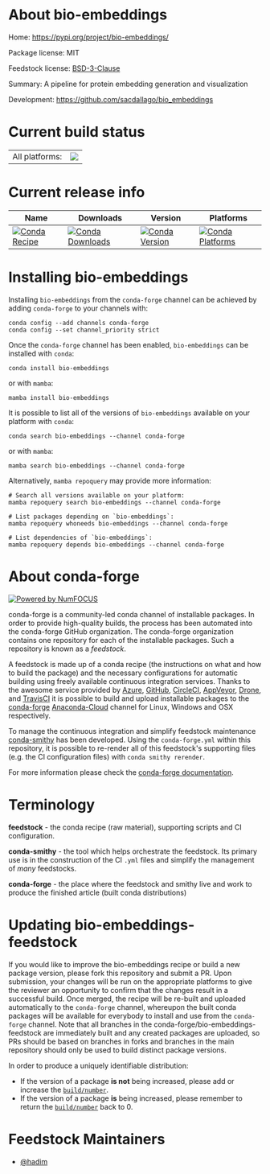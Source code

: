 About bio-embeddings
====================

Home: https://pypi.org/project/bio-embeddings/

Package license: MIT

Feedstock license: [BSD-3-Clause](https://github.com/conda-forge/bio-embeddings-feedstock/blob/main/LICENSE.txt)

Summary: A pipeline for protein embedding generation and visualization

Development: https://github.com/sacdallago/bio_embeddings

Current build status
====================


<table><tr><td>All platforms:</td>
    <td>
      <a href="https://dev.azure.com/conda-forge/feedstock-builds/_build/latest?definitionId=15449&branchName=main">
        <img src="https://dev.azure.com/conda-forge/feedstock-builds/_apis/build/status/bio-embeddings-feedstock?branchName=main">
      </a>
    </td>
  </tr>
</table>

Current release info
====================

| Name | Downloads | Version | Platforms |
| --- | --- | --- | --- |
| [![Conda Recipe](https://img.shields.io/badge/recipe-bio--embeddings-green.svg)](https://anaconda.org/conda-forge/bio-embeddings) | [![Conda Downloads](https://img.shields.io/conda/dn/conda-forge/bio-embeddings.svg)](https://anaconda.org/conda-forge/bio-embeddings) | [![Conda Version](https://img.shields.io/conda/vn/conda-forge/bio-embeddings.svg)](https://anaconda.org/conda-forge/bio-embeddings) | [![Conda Platforms](https://img.shields.io/conda/pn/conda-forge/bio-embeddings.svg)](https://anaconda.org/conda-forge/bio-embeddings) |

Installing bio-embeddings
=========================

Installing `bio-embeddings` from the `conda-forge` channel can be achieved by adding `conda-forge` to your channels with:

```
conda config --add channels conda-forge
conda config --set channel_priority strict
```

Once the `conda-forge` channel has been enabled, `bio-embeddings` can be installed with `conda`:

```
conda install bio-embeddings
```

or with `mamba`:

```
mamba install bio-embeddings
```

It is possible to list all of the versions of `bio-embeddings` available on your platform with `conda`:

```
conda search bio-embeddings --channel conda-forge
```

or with `mamba`:

```
mamba search bio-embeddings --channel conda-forge
```

Alternatively, `mamba repoquery` may provide more information:

```
# Search all versions available on your platform:
mamba repoquery search bio-embeddings --channel conda-forge

# List packages depending on `bio-embeddings`:
mamba repoquery whoneeds bio-embeddings --channel conda-forge

# List dependencies of `bio-embeddings`:
mamba repoquery depends bio-embeddings --channel conda-forge
```


About conda-forge
=================

[![Powered by
NumFOCUS](https://img.shields.io/badge/powered%20by-NumFOCUS-orange.svg?style=flat&colorA=E1523D&colorB=007D8A)](https://numfocus.org)

conda-forge is a community-led conda channel of installable packages.
In order to provide high-quality builds, the process has been automated into the
conda-forge GitHub organization. The conda-forge organization contains one repository
for each of the installable packages. Such a repository is known as a *feedstock*.

A feedstock is made up of a conda recipe (the instructions on what and how to build
the package) and the necessary configurations for automatic building using freely
available continuous integration services. Thanks to the awesome service provided by
[Azure](https://azure.microsoft.com/en-us/services/devops/), [GitHub](https://github.com/),
[CircleCI](https://circleci.com/), [AppVeyor](https://www.appveyor.com/),
[Drone](https://cloud.drone.io/welcome), and [TravisCI](https://travis-ci.com/)
it is possible to build and upload installable packages to the
[conda-forge](https://anaconda.org/conda-forge) [Anaconda-Cloud](https://anaconda.org/)
channel for Linux, Windows and OSX respectively.

To manage the continuous integration and simplify feedstock maintenance
[conda-smithy](https://github.com/conda-forge/conda-smithy) has been developed.
Using the ``conda-forge.yml`` within this repository, it is possible to re-render all of
this feedstock's supporting files (e.g. the CI configuration files) with ``conda smithy rerender``.

For more information please check the [conda-forge documentation](https://conda-forge.org/docs/).

Terminology
===========

**feedstock** - the conda recipe (raw material), supporting scripts and CI configuration.

**conda-smithy** - the tool which helps orchestrate the feedstock.
                   Its primary use is in the construction of the CI ``.yml`` files
                   and simplify the management of *many* feedstocks.

**conda-forge** - the place where the feedstock and smithy live and work to
                  produce the finished article (built conda distributions)


Updating bio-embeddings-feedstock
=================================

If you would like to improve the bio-embeddings recipe or build a new
package version, please fork this repository and submit a PR. Upon submission,
your changes will be run on the appropriate platforms to give the reviewer an
opportunity to confirm that the changes result in a successful build. Once
merged, the recipe will be re-built and uploaded automatically to the
`conda-forge` channel, whereupon the built conda packages will be available for
everybody to install and use from the `conda-forge` channel.
Note that all branches in the conda-forge/bio-embeddings-feedstock are
immediately built and any created packages are uploaded, so PRs should be based
on branches in forks and branches in the main repository should only be used to
build distinct package versions.

In order to produce a uniquely identifiable distribution:
 * If the version of a package **is not** being increased, please add or increase
   the [``build/number``](https://docs.conda.io/projects/conda-build/en/latest/resources/define-metadata.html#build-number-and-string).
 * If the version of a package **is** being increased, please remember to return
   the [``build/number``](https://docs.conda.io/projects/conda-build/en/latest/resources/define-metadata.html#build-number-and-string)
   back to 0.

Feedstock Maintainers
=====================

* [@hadim](https://github.com/hadim/)

